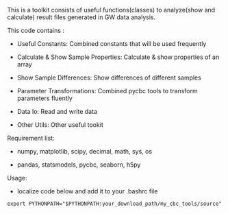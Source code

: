 This is a toolkit consists of useful functions(classes) to analyze(show and calculate) result files generated in GW data analysis.



This code contains  :

- Useful Constants: Combined constants that will be used frequently

- Calculate & Show Sample Properties: Calculate & show properties of an array
- Show Sample Differences: Show differences of different samples

- Parameter Transformations: Combined pycbc tools to transform parameters fluently

- Data Io: Read and write data

- Other Utils: Other useful tookit



Requirement list:

- numpy, matplotlib, scipy, decimal, math, sys, os

- pandas, statsmodels, pycbc, seaborn, h5py



Usage:

- localize code below and add it to your .bashrc file

```shell
export PYTHONPATH="$PYTHONPATH:your_download_path/my_cbc_tools/source"
```

